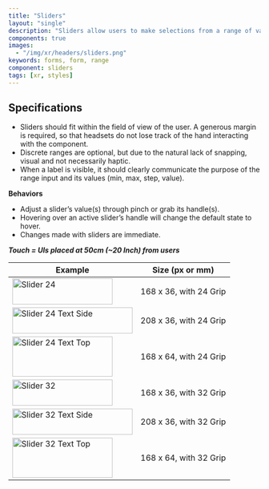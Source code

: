 ```yaml
---
title: "Sliders"
layout: "single"
description: "Sliders allow users to make selections from a range of values."
components: true
images:
  - "/img/xr/headers/sliders.png"
keywords: forms, form, range
component: sliders
tags: [xr, styles]
---
```


## Specifications

- Sliders should fit within the field of view of the user. A generous margin is required, so that headsets do not lose track of the hand interacting with the component.
- Discrete ranges are optional, but due to the natural lack of snapping, visual and not necessarily haptic.
- When a label is visible, it should clearly communicate the purpose of the range input and its values (min, max, step, value).

**Behaviors**
- Adjust a slider’s value(s) through pinch or grab its handle(s).
- Hovering over an active slider’s handle will change the default state to hover.
- Changes made with sliders are immediate.

***Touch = UIs placed at 50cm (~20 Inch) from users***

<table class="table table-bordered">
  <thead class="thead-light">
    <tr>
      <th>Example</th>
      <th>Size (px or mm)</th>
    </tr>
  </thead>
  <tbody>
    <tr>
      <td><img src="/img/xr/Slider_24_Anatomy.svg" alt="Slider 24" width="200"height="52">
      </td>
      <td>168 x 36, with 24 Grip</td>
    </tr>
    <tr>
      <td><img src="/img/xr/Slider_24_Text_Anatomy.svg" alt="Slider 24 Text Side" width="240"height="52">
      </td>
      <td>208 x 36, with 24 Grip</td>
    </tr>
    <tr>
      <td><img src="/img/xr/Slider_24_Text_2_Anatomy.svg" alt="Slider 24 Text Top" width="200"height="80">
      </td>
      <td>168 x 64, with 24 Grip</td>
    </tr>
    <tr>
      <td><img src="/img/xr/Slider_32_Anatomy.svg" alt="Slider 32" width="200"height="52">
      </td>
      <td>168 x 36, with 32 Grip</td>
    </tr>
    <tr>
      <td><img src="/img/xr/Slider_32_Text_Anatomy.svg" alt="Slider 32 Text Side" width="240"height="52">
      </td>
      <td>208 x 36, with 32 Grip</td>
    </tr>
    <tr>
      <td><img src="/img/xr/Slider_32_Text_2_Anatomy.svg" alt="Slider 32 Text Top" width="200"height="80">
      </td>
      <td>168 x 64, with 32 Grip</td>
    </tr>
  </tbody>
</table>
